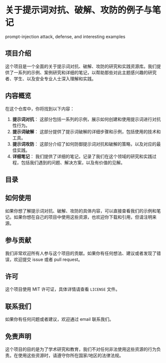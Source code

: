 # 关于提示词对抗、破解、攻防的例子与笔记

prompt-injection attack, defense, and interesting examples

## 项目介绍

这个项目是一个全面的关于提示词对抗、破解、攻防的研究和实践资源库。我们提供了一系列的示例、案例研究和详细的笔记，以帮助那些对此主题感兴趣的研究者、学生、以及安全专业人士深入理解和实践。

## 内容概览

在这个仓库中，你将找到以下内容：

1. **提示词对抗**： 这部分包括一系列的示例，展示如何创建和使用提示词进行对抗性行为。
2. **提示词破解**： 这部分提供了提示词破解的详细步骤和示例，包括使用的技术和工具。
3. **提示词攻防**： 这部分介绍了如何防御提示词对抗和破解的策略，以及对应的最佳实践。
4. **详细笔记**： 我们提供了详细的笔记，记录了我们在这个领域的研究和实践过程，包括我们遇到的问题、解决方案，以及有价值的见解。

## 目录



## 如何使用

如果你想了解提示词对抗、破解、攻防的具体内容，可以直接查看我们的示例和笔记。如果你想在自己的项目中使用这些资源，也欢迎你下载和引用，但请注明来源。

## 参与贡献

我们非常欢迎所有人参与这个项目的贡献。如果你有任何想法、建议或者发现了错误，欢迎提交 issue 或者 pull request。

## 许可

这个项目使用 MIT 许可证，具体详情请查看 `LICENSE` 文件。

## 联系我们

如果你有任何问题或者建议，欢迎通过 email 联系我们。

## 免责声明

这个项目的目的是为了学术研究和教育，我们不对任何非法使用这些资源的行为负责。在使用这些资源时，请遵守你所在国家/地区的法律法规。

